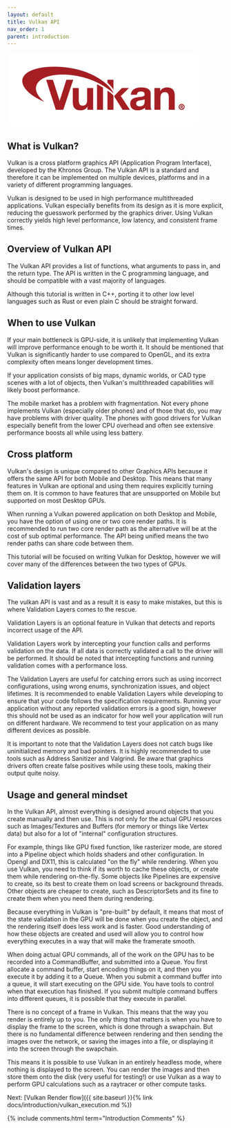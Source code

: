 ```yaml
---
layout: default
title: Vulkan API
nav_order: 1
parent: introduction
---
```


![VulkanLogo](/assets/images/Vulkan_170px_Dec16.jpg)

## What is Vulkan?

Vulkan is a cross platform graphics API (Application Program Interface), developed by the Khronos Group.
The Vulkan API is a standard and therefore it can be implemented on multiple devices, platforms and in a variety
of different programming languages.

Vulkan is designed to be used in high performance multithreaded applications.
Vulkan especially benefits from its design as it is more explicit, reducing the guesswork performed by the graphics driver. 
Using Vulkan correctly yields high level performance, low latency, and consistent frame times.

## Overview of Vulkan API

The Vulkan API provides a list of functions, what arguments to pass in, and the return type.
The API is written in the C programming language, and should be compatible with a vast majority of languages.

Although this tutorial is written in C++, porting it to other low level languages such as Rust or even plain C should be straight forward.

## When to use Vulkan

If your main bottleneck is GPU-side, it is unlikely that implementing Vulkan will improve performance enough to be worth it.
It should be mentioned that Vulkan is significantly harder to use compared to OpenGL, and its extra complexity often means longer development times.

If your application consists of big maps, dynamic worlds, or CAD type scenes with a lot of objects, then Vulkan's multithreaded capabilities will likely boost performance.

The mobile market has a problem with fragmentation. Not every phone implements Vulkan (especially older phones) and of those that do, you may have problems with driver quality. The phones with good drivers for Vulkan especially benefit from the lower CPU overhead and often see extensive performance boosts all while using less battery.

## Cross platform

Vulkan's design is unique compared to other Graphics APIs because it offers the same API for both Mobile and Desktop.
This means that many features in Vulkan are optional and using them requires explicitly turning them on. 
It is common to have features that are unsupported on Mobile but supported on most Desktop GPUs.

When running a Vulkan powered application on both Desktop and Mobile, you have the option of using one or two core render paths.
It is recommended to run two core render path as the alternative will be at the cost of sub optimal performance.
The API being unified means the two render paths can share code between them.

This tutorial will be focused on writing Vulkan for Desktop, however we will cover many of the differences between the two types of GPUs.

## Validation layers

The vulkan API is vast and as a result it is easy to make mistakes, but this is where Validation Layers comes to the rescue.

Validation Layers is an optional feature in Vulkan that detects and reports incorrect usage of the API.

Validation Layers work by intercepting your function calls and performs validation on the data. If all data is correctly validated a call to the driver will be performed. It should be noted that intercepting functions and running validation comes with a performance loss.

The Validation Layers are useful for catching errors such as using incorrect configurations, using wrong enums, synchronization issues, and object lifetimes. It is recommended to enable Validation Layers while developing to ensure that your code follows the specification requirements. Running your application without any reported validation errors is a good sign, however this should not be used as an indicator for how well your application will run on different hardware. We recommend to test your application on as many different devices as possible.

It is important to note that the Validation Layers does not catch bugs like uninitialized memory and bad pointers. It is highly recommended to use tools such as Address Sanitizer and Valgrind. Be aware that graphics drivers often create false positives while using these tools, making their output quite noisy.

## Usage and general mindset

In the Vulkan API, almost everything is designed around objects that you create manually and then use. This is not only for the actual GPU resources such as Images/Textures and Buffers (for memory or things like Vertex data) but also for a lot of "internal" configuration structures.

For example, things like GPU fixed function, like rasterizer mode, are stored into a Pipeline object which holds shaders and other configuration. In Opengl and DX11, this is calculated "on the fly" while rendering.
When you use Vulkan, you need to think if its worth to cache these objects, or create them while rendering on-the-fly. Some objects like Pipelines are expensive to create, so its best to create them on load screens or background threads. Other objects are cheaper to create, such as DescriptorSets and its fine to create them when you need them during rendering.

Because everything in Vulkan is "pre-built" by default, it means that most of the state validation in the GPU will be done when you create the object, and the rendering itself does less work and is faster. Good understanding of how these objects are created and used will allow you to control how everything executes in a way that will make the framerate smooth.

When doing actual GPU commands, all of the work on the GPU has to be recorded into a CommandBuffer, and submitted into a Queue. You first allocate a command buffer, start encoding things on it, and then you execute it by adding it to a Queue. When you submit a command buffer into a queue, it will start executing on the GPU side. You have tools to control when that execution has finished. If you submit multiple command buffers into different queues, it is possible that they execute in parallel.

There is no concept of a frame in Vulkan. This means that the way you render is entirely up to you. The only thing that matters is when you have to display the frame to the screen, which is done through a swapchain. But there is no fundamental difference between rendering and then sending the images over the network, or saving the images into a file, or displaying it into the screen through the swapchain.

This means it is possible to use Vulkan in an entirely headless mode, where nothing is displayed to the screen. You can render the images and then store them onto the disk (very useful for testing!) or use Vulkan as a way to perform GPU calculations such as a raytracer or other compute tasks.

Next: [Vulkan Render flow]({{ site.baseurl }}{% link docs/introduction/vulkan_execution.md %})


{% include comments.html term="Introduction Comments" %}